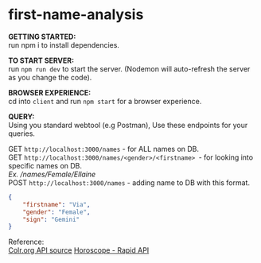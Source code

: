 # first-name-analysis

**GETTING STARTED:** <br/>
run npm i to install dependencies.

**TO START SERVER:** <br/>
run `npm run dev` to start the server. (Nodemon will auto-refresh the server as you change the code).

**BROWSER EXPERIENCE:** <br/>
cd into `client` and run `npm start` for a browser experience.



**QUERY:**<br/>
Using you standard webtool (e.g Postman),
Use these endpoints for your queries.

GET ```http://localhost:3000/names``` - for ALL names on DB.<br/>
GET ```http://localhost:3000/names/<gender>/<firstname> ```- for looking into specific names on DB.<br/> *Ex. /names/Female/Ellaine*
<br/>
POST ```http://localhost:3000/names``` - adding name to DB with this format.<br/>

```JSON
{
    "firstname": "Via",
    "gender": "Female",
    "sign": "Gemini"
}
```

Reference: <br/>
[Colr.org API source](http://www.colr.org/json/color/random )
[Horoscope - Rapid API](https://rapidapi.com/tirtain/api/horoscope5/)
